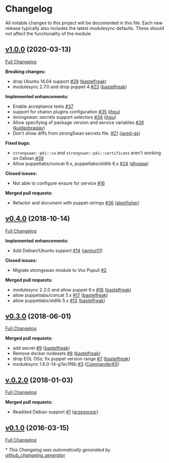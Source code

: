 # Changelog

All notable changes to this project will be documented in this file.
Each new release typically also includes the latest modulesync defaults.
These should not affect the functionality of the module.

## [v1.0.0](https://github.com/voxpupuli/puppet-strongswan/tree/v1.0.0) (2020-03-13)

[Full Changelog](https://github.com/voxpupuli/puppet-strongswan/compare/v0.4.0...v1.0.0)

**Breaking changes:**

- drop Ubuntu 14.04 support [\#29](https://github.com/voxpupuli/puppet-strongswan/pull/29) ([bastelfreak](https://github.com/bastelfreak))
- modulesync 2.7.0 and drop puppet 4 [\#23](https://github.com/voxpupuli/puppet-strongswan/pull/23) ([bastelfreak](https://github.com/bastelfreak))

**Implemented enhancements:**

- Enable acceptance tests [\#37](https://github.com/voxpupuli/puppet-strongswan/issues/37)
- support for charon plugins configuration [\#35](https://github.com/voxpupuli/puppet-strongswan/pull/35) ([ihpu](https://github.com/ihpu))
- strongswan::secrets support selectors [\#34](https://github.com/voxpupuli/puppet-strongswan/pull/34) ([ihpu](https://github.com/ihpu))
- Allow specifying of package version and service variables [\#26](https://github.com/voxpupuli/puppet-strongswan/pull/26) ([kuldazbraslav](https://github.com/kuldazbraslav))
- Don't show diffs from strongSwan secrets file. [\#21](https://github.com/voxpupuli/puppet-strongswan/pull/21) ([jared-gs](https://github.com/jared-gs))

**Fixed bugs:**

- `strongswan::pki::ca` and `strongswan::pki::certificate` aren't working on Debian [\#39](https://github.com/voxpupuli/puppet-strongswan/issues/39)
- Allow puppetlabs/concat 6.x, puppetlabs/stdlib 6.x [\#24](https://github.com/voxpupuli/puppet-strongswan/pull/24) ([dhoppe](https://github.com/dhoppe))

**Closed issues:**

- Not able to configure ensure for service [\#16](https://github.com/voxpupuli/puppet-strongswan/issues/16)

**Merged pull requests:**

- Refactor and document with puppet-strings [\#36](https://github.com/voxpupuli/puppet-strongswan/pull/36) ([alexjfisher](https://github.com/alexjfisher))

## [v0.4.0](https://github.com/voxpupuli/puppet-strongswan/tree/v0.4.0) (2018-10-14)

[Full Changelog](https://github.com/voxpupuli/puppet-strongswan/compare/v0.3.0...v0.4.0)

**Implemented enhancements:**

- Add Debian/Ubuntu support [\#14](https://github.com/voxpupuli/puppet-strongswan/pull/14) ([jamtur01](https://github.com/jamtur01))

**Closed issues:**

- Migrate strongswan module to Vox Pupuli [\#2](https://github.com/voxpupuli/puppet-strongswan/issues/2)

**Merged pull requests:**

- modulesync 2.2.0 and allow puppet 6.x [\#18](https://github.com/voxpupuli/puppet-strongswan/pull/18) ([bastelfreak](https://github.com/bastelfreak))
- allow puppetlabs/concat 5.x [\#17](https://github.com/voxpupuli/puppet-strongswan/pull/17) ([bastelfreak](https://github.com/bastelfreak))
- allow puppetlabs/stdlib 5.x [\#13](https://github.com/voxpupuli/puppet-strongswan/pull/13) ([bastelfreak](https://github.com/bastelfreak))

## [v0.3.0](https://github.com/voxpupuli/puppet-strongswan/tree/v0.3.0) (2018-06-01)

[Full Changelog](https://github.com/voxpupuli/puppet-strongswan/compare/v.0.2.0...v0.3.0)

**Merged pull requests:**

- add secret [\#9](https://github.com/voxpupuli/puppet-strongswan/pull/9) ([bastelfreak](https://github.com/bastelfreak))
- Remove docker nodesets [\#8](https://github.com/voxpupuli/puppet-strongswan/pull/8) ([bastelfreak](https://github.com/bastelfreak))
- drop EOL OSs; fix puppet version range [\#7](https://github.com/voxpupuli/puppet-strongswan/pull/7) ([bastelfreak](https://github.com/bastelfreak))
- modulesync 1.6.0-14-g7ec1f6b [\#3](https://github.com/voxpupuli/puppet-strongswan/pull/3) ([CommanderK5](https://github.com/CommanderK5))

## [v.0.2.0](https://github.com/voxpupuli/puppet-strongswan/tree/v.0.2.0) (2018-01-03)

[Full Changelog](https://github.com/voxpupuli/puppet-strongswan/compare/v0.1.0...v.0.2.0)

**Merged pull requests:**

- Readded Debian support [\#1](https://github.com/voxpupuli/puppet-strongswan/pull/1) ([grzegorzgr](https://github.com/grzegorzgr))

## [v0.1.0](https://github.com/voxpupuli/puppet-strongswan/tree/v0.1.0) (2016-03-15)

[Full Changelog](https://github.com/voxpupuli/puppet-strongswan/compare/52e903ee0181cbbc6933c0f3b2c02427bcee8ecf...v0.1.0)



\* *This Changelog was automatically generated by [github_changelog_generator](https://github.com/github-changelog-generator/github-changelog-generator)*
